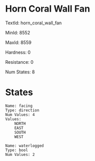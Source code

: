 # Horn Coral Wall Fan

TextId: horn_coral_wall_fan

MinId: 8552

MaxId: 8559

Hardness: 0

Resistance: 0


Num States: 8

# States
```
Name: facing
Type: direction
Num Values: 4
Values:
    NORTH
    EAST
    SOUTH
    WEST

Name: waterlogged
Type: bool
Num Values: 2
```
